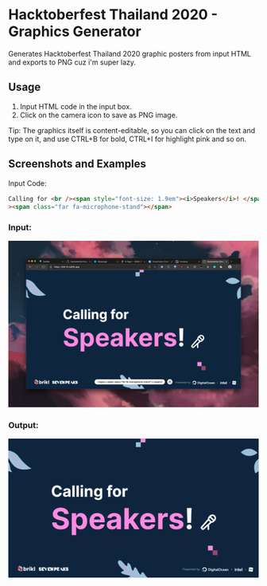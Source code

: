 # Hacktoberfest Thailand 2020 - Graphics Generator

Generates Hacktoberfest Thailand 2020 graphic posters from input HTML and exports to PNG cuz i'm super lazy.

## Usage

1. Input HTML code in the input box.
2. Click on the camera icon to save as PNG image.

Tip: The graphics itself is content-editable, so you can click on the text and type on it, and use CTRL+B for bold, CTRL+I for highlight pink and so on.

## Screenshots and Examples

Input Code:

```html
Calling for <br /><span style="font-size: 1.9em"><i>Speakers</i>! </span
><span class="far fa-microphone-stand"></span>
```

### Input:

![Input Screenshot](./docs/input.png)

### Output:

![Input Screenshot](./docs/output.png)
